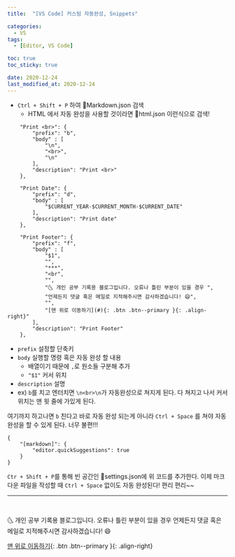 ```yaml
---
title:  "[VS Code] 커스텀 자동완성, Snippets" 

categories:
  - VS
tags:
  - [Editor, VS Code]

toc: true
toc_sticky: true

date: 2020-12-24
last_modified_at: 2020-12-24
---
```


- `Ctrl + Shift + P` 하여 📄Markdown.json 검색
  - HTML 에서 자동 완성을 사용할 것이라면 📄html.json 이런식으로 검색!

```
	"Print <br>": {
		"prefix": "b",
		"body" : [
			"\n",
			"<br>",
			"\n"
		],
		"description": "Print <br>"
	},

	"Print Date": {
		"prefix": "d",
		"body" : [
			"$CURRENT_YEAR-$CURRENT_MONTH-$CURRENT_DATE"
		],
		"description": "Print date"
	},

	"Print Footer": {
		"prefix": "f",
		"body" : [
			"$1",
			"",
			"***",
			"<br",
			"",
			"🌜 개인 공부 기록용 블로그입니다. 오류나 틀린 부분이 있을 경우 ",
			"언제든지 댓글 혹은 메일로 지적해주시면 감사하겠습니다! 😄",
			"",
			"[맨 위로 이동하기](#){: .btn .btn--primary }{: .align-right}"
		],
		"description": "Print Footer"
	},
```

- `prefix` 설정할 단축키
- `body` 실행할 명령 혹은 자동 완성 할 내용
  - 배열이기 때문에 `,`로 원소들 구분해 추가
  - `"$1"` 커서 위치
- `description` 설명
- ex) `b`를 치고 엔터치면 `\n<br>\n`가 자동완성으로 쳐지게 된다. 다 쳐지고 나서 커서 위치는 맨 윗 줄에 가있게 된다.

여기까지 하고나면 `b` 친다고 바로 자동 완성 되는게 아니라 `Ctrl + Space` 를 쳐야 자동 완성을 할 수 있게 된다. 너무 불편!!!

```
{
    "[markdown]": {
        "editor.quickSuggestions": true
    }
}
```

`Ctr + Shift + P`를 통해 빈 공간인 📄settings.json에 위 코드를 추가한다. 이제 마크다운 파일을 작성할 때 `Ctrl + Space` 없이도 자동 완성된다! 편리 편리~~



***
<br>

🌜 개인 공부 기록용 블로그입니다. 오류나 틀린 부분이 있을 경우 
언제든지 댓글 혹은 메일로 지적해주시면 감사하겠습니다! 😄

[맨 위로 이동하기](#){: .btn .btn--primary }{: .align-right}